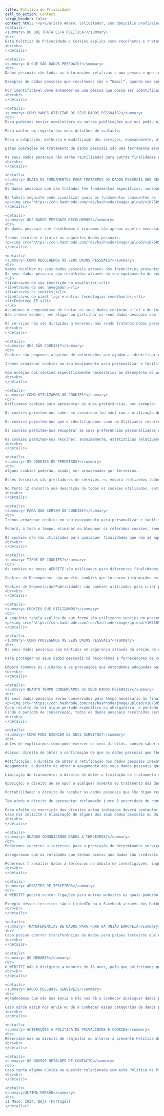 ```yaml
---
title: Política de Privacidade
call_to_action: Contact
large_header: false
content_html: "<p>Evaristo Amaro, Solicitador, com domicílio profissional na Av. Miguel Fernandes 10-B, 7800-396 Beja e NIF: 195 076 338, representa um escritório que se dedica à prestação de serviços jurídicos, sendo o proprietário do domínio evaristoamaro.pt, onde se encontra alojado o seu WEBSITE.</p><p>ESTAMOS EMPENHADOS EM PROTEGER A PRIVACIDADE E OS DADOS PESSOAIS DOS SEUS CLIENTES E UTILIZADORES DO WEBSITE, PELO QUE ELABOROU E ADOTOU A PRESENTE POLÍTICA E AS PRÁTICAS AQUI DESCRITAS. ESTA POLÍTICA DE PRIVACIDADE E COOKIES EXPLICA COMO SÃO RECOLHIDOS E TRATADOS OS SEUS DADOS PESSOAIS PELO QUE ACONSELHAMOS A SUA LEITURA PARA CONHECER AS CONDIÇÕES OS SEUS DADOS PESSOAIS SÃO RECOLHIDOS E UTILIZADOS.</p>
<details>
<summary> DO QUE TRATA ESTA POLÍTICA?</summary>
<br>
Esta Política de Privacidade e Cookies explica como recolhemos e tratamos os dados pessoais que são necessários para o fornecimento de serviços que estão disponíveis através do WEBSITE, descrevendo as práticas adotadas para esse efeito.
<br><br>
</details>

<details>
<summary> O QUE SÃO DADOS PESSOAIS?</summary>
<br>
Dados pessoais são todas as informações relativas a uma pessoa e que identificam essa mesma pessoa, ou, a tornam identificável, independentemente da natureza e suporte das informações e incluindo o som e a imagem da pessoa.

Exemplos de dados pessoais que recolhemos são o “Email”, quando nos contacta, ou, o “Endereço IP”, quando nos visita.

Por identificável deve entender-se uma pessoa que possa ser identificada, direta ou indiretamente, designadamente por referência a um número de identificação ou a outros elementos específicos da sua identidade física, fisiológica, psíquica, económica, cultural ou social.
<br><br>
</details>

<details>
<summary> COMO VAMOS UTILIZAR OS SEUS DADOS PESSOAIS?</summary>
<br>
Para podermos enviar newsletters ou outras publicações que nos pediu e/ou que possam ser do seu interesse;</p><Para>Para as operações e gestão do WEBSITE;

Para manter um registo dos seus detalhes de contacto;

Para a adaptação, melhoria e modificação dos serviços, nomeadamente, através da identificação de tendências de utilização.

Estas operações de tratamento de dados pessoais são uma ferramenta essencial para a sua satisfação e para a nossa atividade e são realizadas de acordo com a legislação aplicável e conforme as melhores práticas.

Os seus dados pessoais não serão reutilizados para outras finalidades que não sejam previamente identificadas ou que não tenham qualquer relação com aquelas finalidades para as quais foram inicialmente recolhidos.
<br><br>
</details>

<details>
<summary> QUAIS OS FUNDAMENTOS PARA TRATARMOS OS DADOS PESSOAIS QUE RECOLHEMOS?</summary>
<br>
Os dados pessoais que são tratados têm fundamentos específicos, consoante as finalidades a que se destinam.

Na tabela seguinte pode visualizar quais os fundamentos consoantes as finalidades acima identificadas:
<p><img src='https://cdn.hashnode.com/res/hashnode/image/upload/v1675856004557/On07lvVLI.PNG?auto=compress'></p>
</details>

<details>
<summary> QUE DADOS PESSOAIS RECOLHEMOS?</summary>
<br>
Os dados pessoais que recolhemos e tratamos são apenas aqueles necessários e adequados às finalidades acima indicadas.

Iremos recolher e tratar os seguintes dados pessoais:
<p><img src='https://cdn.hashnode.com/res/hashnode/image/upload/v1675856170713/8klVpiACV.PNG?auto=compress'></p>
</details>

<details>
<summary> COMO RECOLHEMOS OS SEUS DADOS PESSOAIS?</summary>
<br>
Vamos recolher os seus dados pessoais através dos formulários presentes no WEBSITE, mas igualmente através do WEBSITE e da comunicação que este faz com o seu equipamento e mensagens de e-mail que nos envia.
Os seus dados pessoais são recolhidos através do seu equipamento da seguinte forma:
<ul>
<li>Através da sua inscrição na newsletter;</li>
<li>Através do seu navegador;</li>
<li>Através de cookies;</li>
<li>Através de pixel tags e outras tecnologias semelhantes;</li>
<li>Endereço IP.</li>
</ul>
Assumimos o compromisso de tratar os seus dados conforme a lei e de forma legítima.
Não iremos vender, nem alugar ou partilhar os seus dados pessoais com terceiros, exceto nos casos claramente identificados nesta Política de Privacidade e Cookies (ver Ponto 16 para perceber como).

Os serviços não são dirigidos a menores, não sendo tratados dados pessoais de menores de forma intencional.
<br><br>
</details>

<details>
<summary> QUE SÃO COOKIES?</summary>
<br>
Cookies são pequenos arquivos de informações que ajudam a identificar o seu browser e que podem armazenar informações, por exemplo, configurações e preferências do Utilizador.

Iremos armazenar cookies no seu equipamento para personalizar e facilitar ao máximo a navegação, mas também, para a solução de problemas, estatísticas, garantia de qualidade, e para monitorar a segurança do sistema.

Com exceção dos cookies especificamente necessários ao desempenho do website, o armazenamento de outros cookies dependerá sempre da aceitação e consentimento do Utilizador, podendo esse consentimento ser retirado a todo o tempo através de ferramentas específicas do browser.
<br><br>
</details>

<details>
<summary> COMO UTILIZAMOS OS COOKIES?</summary>
<br>
Utilizamos cookies para apresentar as suas preferências, por exemplo:

Os cookies permitem-nos saber se concordou (ou não) com a utilização de cookies no WEBSITE;

Os cookies permitem-nos que o identifiquemos como um Utilizador recorrente;

Os cookies permitem-nos recuperar as suas preferências personalizadas quando navega;

Os cookies permitem-nos recolher, anonimamente, estatísticas relativamente aos vídeos que visualizou no WEBSITE.
<br><br>
</details>

<details>
<summary> OS COOKIES DE TERCEIROS?</summary>
<br>
Alguns cookies poderão, ainda, ser armazenados por terceiros.

Esses terceiros são prestadores de serviços, e, embora realizemos todos os esforços no sentido de recorrermos apenas a prestadores de serviços que forneçam garantias de utilização de medidas técnicas e organizativas adequadas e conformes aos requisitos da legislação relevante em matéria de proteção de dados, o Utilizador entende que não somos responsáveis pelo conteúdo e exatidão das políticas de privacidade e de cookies destes terceiros.

No Ponto 12 encontra uma descrição de todos os cookies utilizados, entre eles, os de terceiros.
<br><br>
</details>

<details>
<summary> PARA QUE SERVEM OS COOKIES?</summary>
<br>
Iremos armazenar cookies no seu equipamento para personalizar e facilitar ao máximo a navegação, mas também, para a solução de problemas, estatísticas, garantia de qualidade, e para monitorar a segurança do sistema.

Poderá, a todo o tempo, eliminar ou bloquear os referidos cookies, sendo que, ao fazê-lo, alguns recursos deste WEBSITE poderão não funcionar como previsto.

Os cookies não são utilizados para quaisquer finalidades que não as aqui descritas.
<br><br>
</details>

<details>
<summary> TIPOS DE COOKIES?</summary>
<br>
Os cookies no nosso WEBSITE são utilizados para diferentes finalidades, mas, em geral, a sua utilização pode ser dividida nas seguintes categorias:

Cookies de Desempenho: são aqueles cookies que fornecem informações estatísticas sobre o uso do WEBSITE, ou seja, a análise da web.

Cookies de Segmentação/Publicidade: são cookies utilizados para criar perfis ou personalizar conteúdos.
<br><br>
</details>

<details>
<summary> COOKIES QUE UTILIZAMOS?</summary>
<br>
A seguinte tabela explica de que forma são utilizados cookies no presente WEBSITE.
<p><img src='https://cdn.hashnode.com/res/hashnode/image/upload/v1675855441857/w6WUsCxLp.PNG?auto=compress'></p>
</details>

<details>
<summary> COMO PROTEGEMOS OS SEUS DADOS PESSOAIS?</summary>
<br>
Os seus dados pessoais são mantidos em segurança através da adoção de diversas medidas de segurança, de caráter técnico e organizativo que garantem que só têm acesso aos dados pessoais os Colaboradores e os processos que devem aceder aos mesmos, conforme regras criadas para o efeito.

Para proteger os seus dados pessoais só recorremos a fornecedores de centros de dados que nos ofereçam medidas de segurança adequadas e documentadas, nomeadamente, garantias que os seus dados pessoais são armazenados em servidores que são mantidos em ambientes controlados com acessos limitados.

Embora tomemos os cuidados e as precauções que entendemos adequadas para proteger os dados pessoais que nos fornece e recolhemos, é preciso ter consciência que nenhum sistema de segurança é impenetrável.
<br><br>
</details>

<details>
<summary> QUANTO TEMPO CONSERVAMOS OS SEUS DADOS PESSOAIS?</summary>
<br>
Os seus dados pessoais serão conservados pelo tempo necessário às finalidades a que se destinam, conforme elencado nesta Política de Privacidade e Cookies. Assim:
<p><img src='https://cdn.hashnode.com/res/hashnode/image/upload/v1675856562430/lbXHxmLMJ.PNG?auto=compress'></p>
Caso resulte da lei algum período específico ou obrigatório, o período de conservação dos dados será esse. Em todos os outros casos, os dados pessoais serão conservados no máximo durante os tempos acima indicados, períodos que entendemos como suficiente para cumprimento das finalidades.
Findo o período de conservação, todos os dados pessoais recolhidos serão eliminados.
<br><br>
</details>

<details>
<summary> COMO PODE EXERCER OS SEUS DIREITOS?</summary>
<br>
Antes de explicarmos como pode exercer os seus direitos, convém saber quais são. Assim, a legislação atribui-lhe o direito de nos solicitar o exercício dos seguintes direitos:

Acesso: direito de obter a confirmação de que os dados pessoais que lhe digam respeito são ou não objeto de tratamento e, se for esse o caso, o direito de aceder aos seus dados pessoais;

Retificação: o direito de obter a retificação dos dados pessoais inexatos que lhe digam respeito e a que os seus dados pessoais incompletos sejam completados;
Apagamento: o direito de obter o apagamento dos seus dados pessoais quando se aplique um dos motivos elencados na legislação;

Limitação do tratamento: o direito de obter a limitação do tratamento se se aplicar uma das situações elencadas na legislação;

Oposição: o direito de se opor a qualquer momento ao tratamento dos dados pessoais que lhe digam respeito;

Portabilidade: o direito de receber os dados pessoais que lhe digam respeito num formato estruturado, de uso corrente e de leitura automática.

Tem ainda o direito de apresentar reclamação junto à autoridade de controlo competente (em Portugal, a <a href='https://www.cnpd.pt/'>Comissão Nacional de Proteção de Dados.</a>

Para efeito do exercício dos direitos acima indicados deverá contactar connosco através do seguinte endereço de <a href='mailto:7823@solicitador.pt'> Email.</a> 
Caso nos solicite a eliminação de alguns dos seus dados pessoais ou da sua totalidade, alguns dos serviços solicitados poderão não lhe ser prestados e iremos conservar apenas os dados pessoais necessários para o cumprimento das obrigações legais a que se encontra vinculada.
<br><br>
</details>

<details>
<summary> QUANDO COMUNICAMOS DADOS A TERCEIROS?</summary>
<br>
Poderemos recorrer a terceiros para a prestação de determinados serviços, a nível de manutenção, apoio técnico, marketing, faturação ou gestão de pagamentos, podendo estes ter acesso a alguns dos dados pessoais, nomeadamente, os dados necessários para os fins contratualizados.

Asseguramos que as entidades que tenham acesso aos dados são credíveis e oferecem elevadas garantias de proteção, nunca lhes sendo transmitidos dados para além do necessário à prestação do serviço contratado, permanecendo contudo a PRA como responsável pelos dados pessoais disponibilizados.

Poderemos transmitir dados a terceiros no âmbito de investigações, inquéritos e processos judiciais e/ou administrativos ou de natureza semelhante, desde que para tal seja devidamente ordenada por ordem judicial nesse sentido.
<br><br>
</details>

<details>
<summary> WEBSITES DE TERCEIROS</summary>
<br>
O WEBSITE poderá conter ligações para outros websites os quais poderão recolher tratar os seus dados pessoais, e esse tratamento é da exclusiva responsabilidade dos proprietários desses websites, não tendo qualquer responsabilidade pelas suas políticas e/ou práticas.

Exemplo desses terceiros são o LinkedIn ou o Facebook através dos botões que estão presentes no WEBSITE.
<br><br>
</details>

<details>
<summary> TRANSFERÊNCIAS DE DADOS PARA FORA DA UNIÃO EUROPEIA</summary>
<br>
Caso possam ocorrer transferências de dados para países terceiros que não pertencendo à União Europeia, cumpriremos com as regras legais, nomeadamente no que respeita à adequabilidade do país de destino relativamente à proteção de dados pessoais e aos requisitos, que são aplicáveis a estas transferências, não sendo transferidos dados pessoais para jurisdições que não ofereçam garantias de segurança e proteção.
<br><br>
</details>

<details>
<summary> OS MENORES</summary>
<br>
O WEBSITE não é dirigidos a menores de 16 anos, pelo que solicitamos que estes menores não nos forneçam dados pessoais através do WEBSITE, aplicação, redes sociais e social media ou e-mails.
<br><br>
</details>

<details>
<summary> DADOS PESSOAIS SENSÍVEIS</summary>
<br>
Agradecemos que não nos envie e não nos dê a conhecer quaisquer dados pessoais sensíveis, ou seja, informações que revelem a origem racial ou étnica, opiniões políticas, crenças religiosas ou filosóficas, associação sindical, informações genéticas, informações biométricas, dados relativos à saúde ou dados relativos a vida sexual de uma pessoa natural ou a orientação sexual.

Caso ainda assim nos envie ou dê a conhecer essas categorias de dados pessoais, estes serão imediatamente apagados.
<br><br>
</details>

<details>
<summary> ALTERAÇÕES À POLÍTICA DE PRIVACIDADE E COOKIES</summary>
<br>
Reservamo-nos no direito de reajustar ou alterar a presente Política de Privacidade e Cookies, a qualquer momento, sendo essas alterações publicitadas.
<br><br>
</details>

<details>
<summary> OS NOSSOS DETALHES DE CONTACTO</summary>
<br>
Caso tenha alguma dúvida ou questão relacionada com esta Política de Privacidade e Cookies por favor contacte-nos pro escrito através do endereço de <a href='7823@solicitador.pt'> 7823@solicitador.pt</a>
<br><br>
</details>

<details>
<summary>ÚLTIMA VERSÃO</summary>
<br>
11 Maio, 2024. Beja (Portugal)
</details>"
---
```

